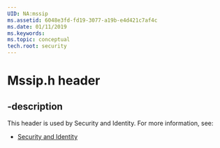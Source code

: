 ```yaml
---
UID: NA:mssip
ms.assetid: 6048e3fd-fd19-3077-a19b-e4d421c7af4c
ms.date: 01/11/2019
ms.keywords: 
ms.topic: conceptual
tech.root: security
---
```


# Mssip.h header


## -description


This header is used by Security and Identity. For more information, see:

- [Security and Identity](../_security/index.md)

